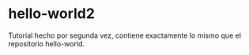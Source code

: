 # hello-world2
Tutorial hecho por segunda vez, contiene exactamente lo mismo que el repositorio hello-world.
